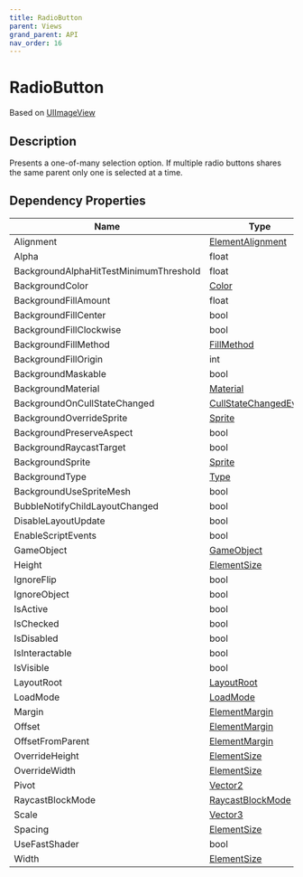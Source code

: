 ```yaml
---
title: RadioButton
parent: Views
grand_parent: API
nav_order: 16
---
```


# RadioButton

Based on [UIImageView](UIImageView)

## Description

Presents a one-of-many selection option. If multiple radio buttons shares the same parent only one is selected at a time.

## Dependency Properties

| Name | Type | Description |
| --- | --- | --- |
| Alignment | [ElementAlignment](ElementAlignment) |  |
| Alpha | float |  |
| BackgroundAlphaHitTestMinimumThreshold | float |  |
| BackgroundColor | [Color]("http://docs.unity3d.com/ScriptReference/Color.html") |  |
| BackgroundFillAmount | float |  |
| BackgroundFillCenter | bool |  |
| BackgroundFillClockwise | bool |  |
| BackgroundFillMethod | [FillMethod]("http://docs.unity3d.com/ScriptReference/FillMethod.html") |  |
| BackgroundFillOrigin | int |  |
| BackgroundMaskable | bool |  |
| BackgroundMaterial | [Material]("http://docs.unity3d.com/ScriptReference/Material.html") |  |
| BackgroundOnCullStateChanged | [CullStateChangedEvent]("http://docs.unity3d.com/ScriptReference/CullStateChangedEvent.html") |  |
| BackgroundOverrideSprite | [Sprite]("http://docs.unity3d.com/ScriptReference/Sprite.html") |  |
| BackgroundPreserveAspect | bool |  |
| BackgroundRaycastTarget | bool |  |
| BackgroundSprite | [Sprite]("http://docs.unity3d.com/ScriptReference/Sprite.html") |  |
| BackgroundType | [Type]("http://docs.unity3d.com/ScriptReference/Type.html") |  |
| BackgroundUseSpriteMesh | bool |  |
| BubbleNotifyChildLayoutChanged | bool |  |
| DisableLayoutUpdate | bool |  |
| EnableScriptEvents | bool |  |
| GameObject | [GameObject]("http://docs.unity3d.com/ScriptReference/GameObject.html") |  |
| Height | [ElementSize](ElementSize) |  |
| IgnoreFlip | bool |  |
| IgnoreObject | bool |  |
| IsActive | bool |  |
| IsChecked | bool |  |
| IsDisabled | bool |  |
| IsInteractable | bool |  |
| IsVisible | bool |  |
| LayoutRoot | [LayoutRoot](LayoutRoot) |  |
| LoadMode | [LoadMode](LoadMode) |  |
| Margin | [ElementMargin](ElementMargin) |  |
| Offset | [ElementMargin](ElementMargin) |  |
| OffsetFromParent | [ElementMargin](ElementMargin) |  |
| OverrideHeight | [ElementSize](ElementSize) |  |
| OverrideWidth | [ElementSize](ElementSize) |  |
| Pivot | [Vector2]("http://docs.unity3d.com/ScriptReference/Vector2.html") |  |
| RaycastBlockMode | [RaycastBlockMode](RaycastBlockMode) |  |
| Scale | [Vector3]("http://docs.unity3d.com/ScriptReference/Vector3.html") |  |
| Spacing | [ElementSize](ElementSize) |  |
| UseFastShader | bool |  |
| Width | [ElementSize](ElementSize) |  |
